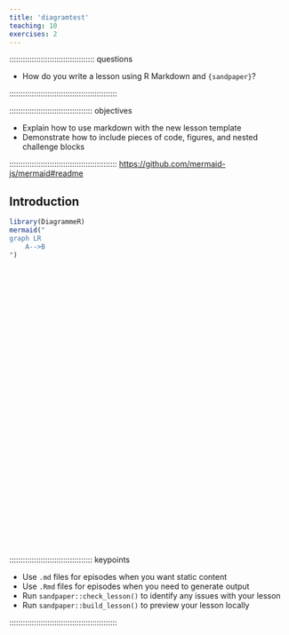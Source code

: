 ```yaml
---
title: 'diagramtest'
teaching: 10
exercises: 2
---
```


:::::::::::::::::::::::::::::::::::::: questions 

- How do you write a lesson using R Markdown and `{sandpaper}`?

::::::::::::::::::::::::::::::::::::::::::::::::

::::::::::::::::::::::::::::::::::::: objectives

- Explain how to use markdown with the new lesson template
- Demonstrate how to include pieces of code, figures, and nested challenge blocks

::::::::::::::::::::::::::::::::::::::::::::::::
https://github.com/mermaid-js/mermaid#readme
## Introduction

``` r
library(DiagrammeR)
mermaid("
graph LR
    A-->B
")
```

<!--html_preserve--><div class="DiagrammeR html-widget html-fill-item" id="htmlwidget-4d7c2fdab30f40214525" style="width:504px;height:504px;"></div>
<script type="application/json" data-for="htmlwidget-4d7c2fdab30f40214525">{"x":{"diagram":"\ngraph LR\n    A-->B\n"},"evals":[],"jsHooks":[]}</script><!--/html_preserve-->

::::::::::::::::::::::::::::::::::::: keypoints 

- Use `.md` files for episodes when you want static content
- Use `.Rmd` files for episodes when you need to generate output
- Run `sandpaper::check_lesson()` to identify any issues with your lesson
- Run `sandpaper::build_lesson()` to preview your lesson locally

::::::::::::::::::::::::::::::::::::::::::::::::

